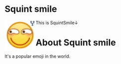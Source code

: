 # Squint smile
This is SquintSmile↓
<img src="https://raw.githubusercontent.com/dmblock/squintsmile/main/squintsmile.png" width="100x100" align="left"/>
# About Squint smile
It's a popular emoji in the world. 

